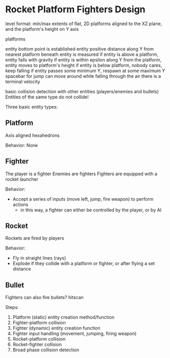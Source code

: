 # Rocket Platform Fighters Design

level format:
min/max extents of flat, 2D platforms aligned to the XZ plane, and the platform's height on Y axis

platforms


entity bottom point is established
entity positive distance along Y from nearest platform beneath entity is measured
  if entity is above a platform, entity falls with gravity
  if entity is within epsilon along Y from the platform, entity moves to platform's height
  if entity is below platform, nobody cares, keep falling
  if entity passes some minimum Y, respawn at some maximum Y
spacebar for jump
can move around while falling through the air
there is a terminal velocity

basic collision detection with other entities (players/enemies and bullets)
Entities of the same type do not collide!


Three basic entity types:

## Platform
Axis aligned hexahedrons

Behavior: None

## Fighter
The player is a fighter
Enemies are fighters
Fighters are equipped with a rocket launcher

Behavior:
* Accept a series of inputs (move left, jump, fire weapon) to perform actions
  * in this way, a fighter can either be controlled by the player, or by AI

## Rocket
Rockets are fired by players

Behavior:
* Fly in straight lines (rays)
* Explode if they collide with a platform or fighter, or after flying a set distance

## Bullet
Fighters can also fire bullets? hitscan


Steps:
1. Platform (static) entity creation method/function
1. Fighter-platform collision
1. Fighter (dynamic) entity creation function
1. Fighter input handling (movement, jumping, firing weapon)
1. Rocket-platform collision
1. Rocket-fighter collision
1. Broad phase collision detection
